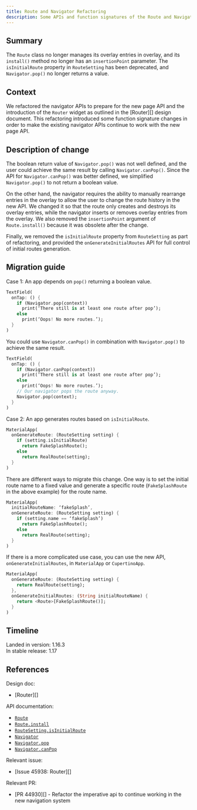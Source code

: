 ```yaml
---
title: Route and Navigator Refactoring
description: Some APIs and function signatures of the Route and Navigator classes have changed.
---
```


## Summary

The `Route` class no longer manages its overlay entries in overlay,
and its `install()` method no longer has an `insertionPoint` parameter.
The `isInitialRoute` property in `RouteSetting` has been deprecated,
and `Navigator.pop()` no longer returns a value. 

## Context

We refactored the navigator APIs to prepare for the new page API
and the introduction of the `Router` widget as outlined in
the [Router][] design document.
This refactoring introduced some function signature changes
in order to make the existing navigator APIs continue to work
with the new page API.

## Description of change

The boolean return value of `Navigator.pop()` was not well
defined, and the user could achieve the same result by calling
`Navigator.canPop()`.
Since the API for `Navigator.canPop()` was better defined,
we simplified `Navigator.pop()` to not return a boolean value.
 
On the other hand, the navigator requires the ability
to manually rearrange entries in the overlay to allow
the user to change the route history in the new API.
We changed it so that the route only creates and destroys
its overlay entries, while the navigator inserts or
removes overlay entries from the overlay.
We also removed the `insertionPoint` argument of
`Route.install()` because it was obsolete after the change.
 
Finally, we removed the `isInitialRoute` property from
`RouteSetting` as part of refactoring, and provided the
`onGenerateInitialRoutes` API for full control of
initial routes generation.


## Migration guide

Case 1: An app depends on `pop()` returning a boolean value.

<!-- skip -->
```dart
TextField(
  onTap: () {
    if (Navigator.pop(context))
      print(‘There still is at least one route after pop’);
    else
      print(‘Oops! No more routes.’);
  }
)
```

You could use `Navigator.canPop()` in combination with
`Navigator.pop()` to achieve the same result.

<!-- skip -->
```dart
TextField(
  onTap: () {
    if (Navigator.canPop(context))
      print(‘There still is at least one route after pop’);
    else
      print(‘Oops! No more routes.’);
    // Our navigator pops the route anyway.
    Navigator.pop(context);
  }
)
```


Case 2: An app generates routes based on `isInitialRoute`.

<!-- skip -->
```dart
MaterialApp(
  onGenerateRoute: (RouteSetting setting) {
    if (setting.isInitialRoute)
      return FakeSplashRoute();
    else
      return RealRoute(setting);
  }
)
```

There are different ways to migrate this change.
One way is to set the initial route name
to a fixed value and generate a specific route
(`FakeSplashRoute` in the above example)
for the route name.

<!-- skip -->
```dart
MaterialApp(
  initialRouteName: ‘fakeSplash’,
  onGenerateRoute: (RouteSetting setting) {
    if (setting.name == ‘fakeSplash’)
      return FakeSplashRoute();
    else
      return RealRoute(setting);
  }
)
```

If there is a more complicated use case,
you can use the new API, `onGenerateInitialRoutes`,
in `MaterialApp` or `CupertinoApp`.

<!-- skip -->
```dart
MaterialApp(
  onGenerateRoute: (RouteSetting setting) {
    return RealRoute(setting);
  },
  onGenerateInitialRoutes: (String initialRouteName) {
    return <Route>[FakeSplashRoute()];
  }
)
```

## Timeline

Landed in version: 1.16.3<br>
In stable release: 1.17

## References

Design doc:
* [Router][]

API documentation:
* [`Route`][]
* [`Route.install`][]
* [`RouteSetting.isInitialRoute`][]
* [`Navigator`][]
* [`Navigator.pop`][]
* [`Navigator.canPop`][]

Relevant issue:
* [Issue 45938: Router][]

Relevant PR:
* [PR 44930][] - Refactor the imperative api to continue working in the new navigation system


[Issue 45938: Navigator 2.0]: {{site.repo.flutter}}/issues/45938
[`Navigator`]: {{site.api}}/flutter/widgets/Navigator-class.html
[`Navigator.pop`]: {{site.api}}/flutter/widgets/Navigator/pop.html
[`Navigator.canPop`]: {{site.api}}/flutter/widgets/Navigator/canPop.html
[Navigator 2.0 and Router]: /go/navigator-with-router
[PR 44930: Navigator 2.0]: {{site.repo.flutter}}/pull/44930
[`Route`]: {{site.api}}/flutter/widgets/Route-class.html
[`Route.install`]: {{site.api}}/flutter/widgets/Route/install.html
[`RouteSetting.isInitialRoute`]: {{site.api}}/flutter/widgets/RouteSettings/isInitialRoute.html
